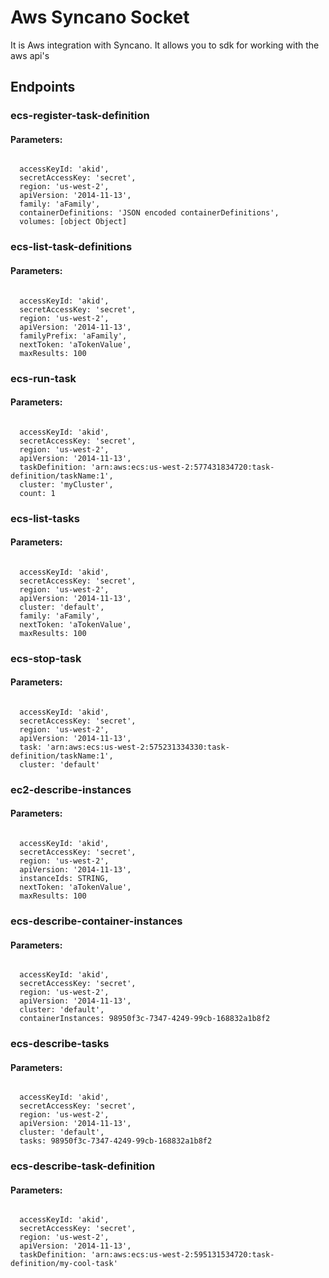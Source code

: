 # Aws Syncano Socket

It is Aws integration with Syncano. It allows you to sdk for working with the aws api's

## Endpoints

### ecs-register-task-definition

#### Parameters:
```

  accessKeyId: 'akid',
  secretAccessKey: 'secret',
  region: 'us-west-2',
  apiVersion: '2014-11-13',
  family: 'aFamily',
  containerDefinitions: 'JSON encoded containerDefinitions',
  volumes: [object Object]
```


### ecs-list-task-definitions

#### Parameters:
```

  accessKeyId: 'akid',
  secretAccessKey: 'secret',
  region: 'us-west-2',
  apiVersion: '2014-11-13',
  familyPrefix: 'aFamily',
  nextToken: 'aTokenValue',
  maxResults: 100
```


### ecs-run-task

#### Parameters:
```

  accessKeyId: 'akid',
  secretAccessKey: 'secret',
  region: 'us-west-2',
  apiVersion: '2014-11-13',
  taskDefinition: 'arn:aws:ecs:us-west-2:577431834720:task-definition/taskName:1',
  cluster: 'myCluster',
  count: 1
```


### ecs-list-tasks

#### Parameters:
```

  accessKeyId: 'akid',
  secretAccessKey: 'secret',
  region: 'us-west-2',
  apiVersion: '2014-11-13',
  cluster: 'default',
  family: 'aFamily',
  nextToken: 'aTokenValue',
  maxResults: 100
```


### ecs-stop-task

#### Parameters:
```

  accessKeyId: 'akid',
  secretAccessKey: 'secret',
  region: 'us-west-2',
  apiVersion: '2014-11-13',
  task: 'arn:aws:ecs:us-west-2:575231334330:task-definition/taskName:1',
  cluster: 'default'
```


### ec2-describe-instances

#### Parameters:
```

  accessKeyId: 'akid',
  secretAccessKey: 'secret',
  region: 'us-west-2',
  apiVersion: '2014-11-13',
  instanceIds: STRING,
  nextToken: 'aTokenValue',
  maxResults: 100
```


### ecs-describe-container-instances

#### Parameters:
```

  accessKeyId: 'akid',
  secretAccessKey: 'secret',
  region: 'us-west-2',
  apiVersion: '2014-11-13',
  cluster: 'default',
  containerInstances: 98950f3c-7347-4249-99cb-168832a1b8f2
```


### ecs-describe-tasks

#### Parameters:
```

  accessKeyId: 'akid',
  secretAccessKey: 'secret',
  region: 'us-west-2',
  apiVersion: '2014-11-13',
  cluster: 'default',
  tasks: 98950f3c-7347-4249-99cb-168832a1b8f2
```


### ecs-describe-task-definition

#### Parameters:
```

  accessKeyId: 'akid',
  secretAccessKey: 'secret',
  region: 'us-west-2',
  apiVersion: '2014-11-13',
  taskDefinition: 'arn:aws:ecs:us-west-2:595131534720:task-definition/my-cool-task'
```

